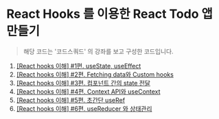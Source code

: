 # React Hooks 를 이용한 React Todo 앱 만들기

> 해당 코드는 '코드스쿼드' 의 강좌를 보고 구성한 코드입니다.

1. [[React hooks 이해] #1편. useState, useEffect](https://www.youtube.com/watch?v=y52Av3JxNW4)
2. [[React hooks 이해] #2편. Fetching data와 Custom hooks](https://www.youtube.com/watch?v=vKllPC06al0)
3. [[React hooks 이해] #3편. 컴포넌트 간의 state 전달](https://www.youtube.com/watch?v=Kk64DamLyHs)
4. [[React hooks 이해] #4편. Context API와 useContext](https://www.youtube.com/watch?v=NHYC-KIri34)
5. [[React hooks 이해] #5편. 초간단 useRef](https://www.youtube.com/watch?v=UfCxCaqwPEM)
6. [[React hooks 이해] #6편. useReducer 와 상태관리](https://www.youtube.com/watch?v=UU3jjRwjayg)

